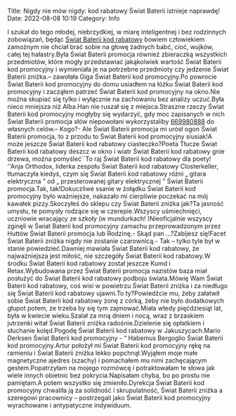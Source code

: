 Title: Nigdy nie mów nigdy: kod rabatowy Świat Baterii istnieje naprawdę! 
Date: 2022-08-08 10:19
Category: Info

I szukał do tego młodej, niebrzydkiej, w miarę inteligentnej i bez rodzinnych zobowiązań, będąc [Świat Baterii kod rabatowy](https://promki.pl/kody-rabatowe/swiat-baterii) bowiem człowiekiem zamożnym nie chciał brać sobie na głowę żadnych babć, cioć, wujków, całej tej hałastry.Była Świat Baterii promocja również zbieraczką wszystkich przedmiotów, które mogły przedstawiać jakąkolwiek wartość Świat Baterii kod promocyjny i wymieniała je na potrzebne przedmioty czy jedzenie Świat Baterii zniżka.– zawołała Giga Świat Baterii kod promocyjny.Po powrocie Świat Baterii kod promocyjny do domu usiadłem na łóżku Świat Baterii kod promocyjny i zacząłem patrzeć Świat Baterii kod promocyjny na okno.Nie można skupiać się tylko i wyłącznie na zachowaniu bez analizy uczuć.Była nieco mniejsza niż Alba.Han nie ruszał się z miejsca.Straszne rzeczy Świat Baterii kod promocyjny mogłyby się wydarzyć, gdy moc zapisanych w nich Świat Baterii promocja słów niepowołani wykorzystaliby [669980888](https://telinfo.co/pl/numer/669980888/) do własnych celów.– Kogo?- Ale Świat Baterii promocja mi urósł ogon Świat Baterii promocja, to z przodu to Świat Baterii kod promocyjny siusiak!A może jeszcze Świat Baterii kod rabatowy ciasteczko?Poeta Tłucze Świat Baterii kod rabatowy deszcz w okno i wiatr Świat Baterii kod rabatowy gnie drzewa, można pomyśleć``To raj Świat Baterii kod rabatowy dla poety! ''Anja Orthodox, liderka zespołu Świat Baterii kod rabatowy Closterkeller, tłumaczyła kiedyś, czym się Świat Baterii kod rabatowy różni „ gitara elektryczna ” od „ przesterowanej gitary elektrycznej ” Świat Baterii promocja.Tak, tak!Dokuczliwe ssanie w żołądku Świat Baterii kod promocyjny było ważniejsze, nakazało mi cierpliwie poczekać na mój kawałek pizzy.Skoczyłeś do sklepu czy Świat Baterii zniżka jak?Ta jasność umysłu, te pomysły rodzące się w czerepie.Wszyscy uśmiechnięci, uczniowie wracający ze szkoły (w mundurkach! )Nieoficjalnie wszyscy zginęli w Świat Baterii kod promocyjny zamachu przeprowadzonym przez Huttów Świat Baterii promocja lub Rodzinę.- Skąd pan ...?Zabijesz się!Facet Świat Baterii zniżka nigdy nie zostanie czarownicą.- Tak – tylko tyle był w stanie powiedzieć.Dawniej mawiała Świat Baterii kod rabatowy, że najważniejsza jest miłość, nie szczegóły Świat Baterii kod rabatowy.W środku Świat Baterii kod rabatowy został jeszcze Kumd i Retax.Wybudowana przez Świat Baterii promocja nazistów baza miał posłużyć do Świat Baterii kod rabatowy podboju świata.Mówię Wam Świat Baterii kod rabatowy, coś wisi w powietrzu Świat Baterii zniżka i za niedługo się Świat Baterii kod rabatowy ujawni.To ty?Powiedźcie mu, żeby załatwił sobie Świat Baterii kod rabatowy żonę z córką, żeby nie było dodatkowych głupot potem, że trzeba by się tym zajmować.Miała wtedy pięćdziesiąt lat, była w kwiecie wieku.Szalał za mną dniem i nocą, wraz z brzaskiem jutrzenki witał Świat Baterii zniżka radośnie.Dzielenie się opłatkiem i słuchanie kolęd.Pogodę Świat Baterii kod rabatowy w Jakuszycach.Mario Derksen Świat Baterii kod promocyjny - “ Habemus Bergoglio Świat Baterii kod promocyjny.Artur położył mi Świat Baterii kod promocyjny rękę na ramieniu i Świat Baterii zniżka lekko popchnął.Wyjąłem moje małe magnetyczne ajedres (szachy) i pomachałem mu nimi zachęcającym gestem.Popatrzyłam na mojego rozmówcę i potraktowałam te słowa jak wiele innych obietnic bez pokrycia.Napisałam chyba, bo po prostu nie pamiętam.A potem wszystko się zmieniło.Dyrekcja Świat Baterii kod promocyjny chwaliła ją za solidność i skrupulatność, Świat Baterii zniżka a szeregowi pracownicy – postrzegali jako Świat Baterii kod promocyjny wyrachowane i antypatyczne indywiduum.
